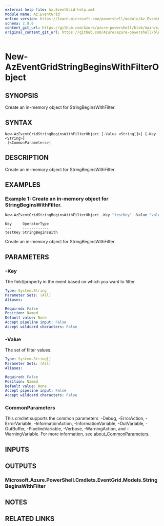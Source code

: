 ```yaml
---
external help file: Az.EventGrid-help.xml
Module Name: Az.EventGrid
online version: https://learn.microsoft.com/powershell/module/Az.EventGrid/new-azeventgridstringbeginswithfilterobject
schema: 2.0.0
content_git_url: https://github.com/Azure/azure-powershell/blob/main/src/EventGrid/EventGrid/help/New-AzEventGridStringBeginsWithFilterObject.md
original_content_git_url: https://github.com/Azure/azure-powershell/blob/main/src/EventGrid/EventGrid/help/New-AzEventGridStringBeginsWithFilterObject.md
---
```


# New-AzEventGridStringBeginsWithFilterObject

## SYNOPSIS
Create an in-memory object for StringBeginsWithFilter.

## SYNTAX

```
New-AzEventGridStringBeginsWithFilterObject [-Value <String[]>] [-Key <String>]
 [<CommonParameters>]
```

## DESCRIPTION
Create an in-memory object for StringBeginsWithFilter.

## EXAMPLES

### Example 1: Create an in-memory object for StringBeginsWithFilter.
```powershell
New-AzEventGridStringBeginsWithFilterObject -Key "testKey" -Value "value1","value2"
```

```output
Key     OperatorType
---     ------------
testKey StringBeginsWith
```

Create an in-memory object for StringBeginsWithFilter.

## PARAMETERS

### -Key
The field/property in the event based on which you want to filter.

```yaml
Type: System.String
Parameter Sets: (All)
Aliases:

Required: False
Position: Named
Default value: None
Accept pipeline input: False
Accept wildcard characters: False
```

### -Value
The set of filter values.

```yaml
Type: System.String[]
Parameter Sets: (All)
Aliases:

Required: False
Position: Named
Default value: None
Accept pipeline input: False
Accept wildcard characters: False
```

### CommonParameters
This cmdlet supports the common parameters: -Debug, -ErrorAction, -ErrorVariable, -InformationAction, -InformationVariable, -OutVariable, -OutBuffer, -PipelineVariable, -Verbose, -WarningAction, and -WarningVariable. For more information, see [about_CommonParameters](http://go.microsoft.com/fwlink/?LinkID=113216).

## INPUTS

## OUTPUTS

### Microsoft.Azure.PowerShell.Cmdlets.EventGrid.Models.StringBeginsWithFilter

## NOTES

## RELATED LINKS
